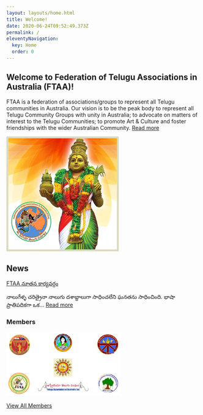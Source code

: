 ```yaml
---
layout: layouts/home.html
title: Welcome!
date: 2020-06-24T09:52:49.373Z
permalink: /
eleventyNavigation:
  key: Home
  order: 0
---
```

## Welcome to Federation of Telugu Associations in Australia (FTAA)!

<div class="media">
      <div class="media-body pr-2 pb-2">
        <p>FTAA is a federation of associations/groups to represent all Telugu communities in Australia. Our vision is to be the peak body to represent all Telugu Community Groups with unity in Australia; to advocate on matters of interest to the Telugu Communities; to promote Art & Culture and foster friendships with the wider Australian Community. <a href="/about/" class="button">Read more</a></p>
      </div>
      <div class="media-image pb-2">
        <img src="/static/img/welcome-img.png" alt="Federation of Telugu Associations in Australia (FTAA) Logo">
      </div>  

## News

[FTAA నూతన కార్యవర్గం](https://ftaa.org.au/news/ftaa/)

నాలుగేళ్ళ చరిత్రైనా నాలుగు దశాబ్దాలుగా సాధించలేని ఘనతను సాధించింది. భాషా ప్రాతిపదికగా ఒక... [Read more](/news/ftaa/)
</div>      

<div class="media">
      <!--<div class="media-image pr-2 pb-2">
        <h3>Newsletter Signup</h3>
        <p>\\\[Full Name]</p> 
        <p>\\\[Email]</p> 
        <p><input type="submit" value="Sign up"></p>
      </div>-->
      <div class="media-body pb-2">
        <h3>Members</h3>
        <p><a href="/posts/members/"><img src="/static/img/members.png" alt="Members of Federation of Telugu Associations in Australia (FTAA)" style="max-width: 300px;"/></a></p>
        <p><a href="/members/" class="button">View All Members</a></p>
      </div>
</div>